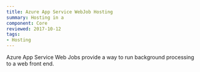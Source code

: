 ```yaml
---
title: Azure App Service WebJob Hosting
summary: Hosting in a
component: Core
reviewed: 2017-10-12
tags:
- Hosting
---
```


Azure App Service Web Jobs provide a way to run background processing to a web front end.